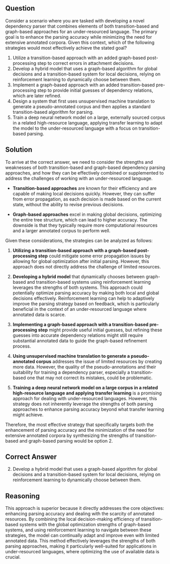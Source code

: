 ## Question
Consider a scenario where you are tasked with developing a novel dependency parser that combines elements of both transition-based and graph-based approaches for an under-resourced language. The primary goal is to enhance the parsing accuracy while minimizing the need for extensive annotated corpora. Given this context, which of the following strategies would most effectively achieve the stated goal?

1. Utilize a transition-based approach with an added graph-based post-processing step to correct errors in attachment decisions.
2. Develop a hybrid model that uses a graph-based algorithm for global decisions and a transition-based system for local decisions, relying on reinforcement learning to dynamically choose between them.
3. Implement a graph-based approach with an added transition-based pre-processing step to provide initial guesses of dependency relations, which are later refined.
4. Design a system that first uses unsupervised machine translation to generate a pseudo-annotated corpus and then applies a standard transition-based algorithm for parsing.
5. Train a deep neural network model on a large, externally sourced corpus in a related high-resource language, applying transfer learning to adapt the model to the under-resourced language with a focus on transition-based parsing.

## Solution
To arrive at the correct answer, we need to consider the strengths and weaknesses of both transition-based and graph-based dependency parsing approaches, and how they can be effectively combined or supplemented to address the challenges of working with an under-resourced language.

- **Transition-based approaches** are known for their efficiency and are capable of making local decisions quickly. However, they can suffer from error propagation, as each decision is made based on the current state, without the ability to revise previous decisions.

- **Graph-based approaches** excel in making global decisions, optimizing the entire tree structure, which can lead to higher accuracy. The downside is that they typically require more computational resources and a larger annotated corpus to perform well.

Given these considerations, the strategies can be analyzed as follows:

1. **Utilizing a transition-based approach with a graph-based post-processing step** could mitigate some error propagation issues by allowing for global optimization after initial parsing. However, this approach does not directly address the challenge of limited resources.
  
2. **Developing a hybrid model** that dynamically chooses between graph-based and transition-based systems using reinforcement learning leverages the strengths of both systems. This approach could potentially optimize parsing accuracy by making both local and global decisions effectively. Reinforcement learning can help to adaptively improve the parsing strategy based on feedback, which is particularly beneficial in the context of an under-resourced language where annotated data is scarce.

3. **Implementing a graph-based approach with a transition-based pre-processing step** might provide useful initial guesses, but refining these guesses into accurate dependency relations might still require substantial annotated data to guide the graph-based refinement process.

4. **Using unsupervised machine translation to generate a pseudo-annotated corpus** addresses the issue of limited resources by creating more data. However, the quality of the pseudo-annotations and their suitability for training a dependency parser, especially a transition-based one that may not correct its mistakes, could be problematic.

5. **Training a deep neural network model on a large corpus in a related high-resource language and applying transfer learning** is a promising approach for dealing with under-resourced languages. However, this strategy does not inherently leverage the strengths of both parsing approaches to enhance parsing accuracy beyond what transfer learning might achieve.

Therefore, the most effective strategy that specifically targets both the enhancement of parsing accuracy and the minimization of the need for extensive annotated corpora by synthesizing the strengths of transition-based and graph-based parsing would be option 2.

## Correct Answer
2. Develop a hybrid model that uses a graph-based algorithm for global decisions and a transition-based system for local decisions, relying on reinforcement learning to dynamically choose between them.

## Reasoning
This approach is superior because it directly addresses the core objectives: enhancing parsing accuracy and dealing with the scarcity of annotated resources. By combining the local decision-making efficiency of transition-based systems with the global optimization strengths of graph-based systems, and using reinforcement learning to navigate between these strategies, the model can continually adapt and improve even with limited annotated data. This method effectively leverages the strengths of both parsing approaches, making it particularly well-suited for applications in under-resourced languages, where optimizing the use of available data is crucial.